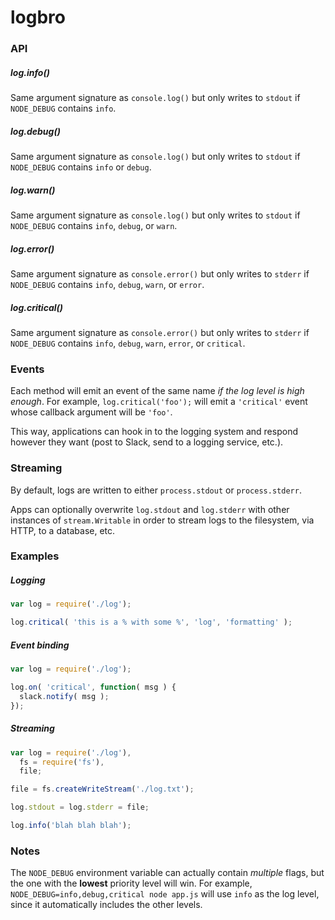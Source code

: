 # logbro


### API

##### log.info()

Same argument signature as `console.log()` but only writes to `stdout` if `NODE_DEBUG` contains `info`.

##### log.debug()

Same argument signature as `console.log()` but only writes to `stdout` if `NODE_DEBUG` contains `info` or `debug`.

##### log.warn()

Same argument signature as `console.log()` but only writes to `stdout` if `NODE_DEBUG` contains `info`, `debug`, or `warn`.

##### log.error()

Same argument signature as `console.error()` but only writes to `stderr` if `NODE_DEBUG` contains `info`, `debug`, `warn`, or `error`.

##### log.critical()

Same argument signature as `console.error()` but only writes to `stderr` if `NODE_DEBUG` contains `info`, `debug`, `warn`, `error`, or `critical`.

### Events

Each method will emit an event of the same name *if the log level is high enough*. For example, `log.critical('foo');` will emit a `'critical'` event whose callback argument will be `'foo'`.

This way, applications can hook in to the logging system and respond however they want (post to Slack, send to a logging service, etc.).

### Streaming

By default, logs are written to either `process.stdout` or `process.stderr`.

Apps can optionally overwrite `log.stdout` and `log.stderr` with other instances of `stream.Writable` in order to stream logs to the filesystem, via HTTP, to a database, etc.

### Examples

##### Logging

```js
var log = require('./log');

log.critical( 'this is a % with some %', 'log', 'formatting' );
```

##### Event binding

```js
var log = require('./log');

log.on( 'critical', function( msg ) {
  slack.notify( msg );
});
```

##### Streaming

```js
var log = require('./log'),
  fs = require('fs'),
  file;

file = fs.createWriteStream('./log.txt');

log.stdout = log.stderr = file;

log.info('blah blah blah');
```

### Notes

The `NODE_DEBUG` environment variable can actually contain *multiple* flags, but the one with the **lowest** priority level will win. For example, `NODE_DEBUG=info,debug,critical node app.js` will use `info` as the log level, since it automatically includes the other levels.
